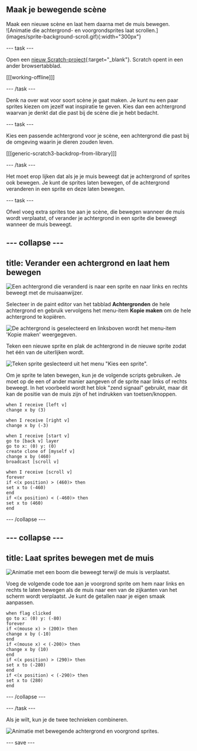 ## Maak je bewegende scène

<div style="display: flex; flex-wrap: wrap">
<div style="flex-basis: 200px; flex-grow: 1; margin-right: 15px;">
Maak een nieuwe scène en laat hem daarna met de muis bewegen.
</div>
<div>
![Animatie die achtergrond- en voorgrondsprites laat scrollen.](images/sprite-background-scroll.gif){:width="300px"}
</div>
</div>

 --- task ---

Open een [nieuw Scratch-project](https://rpf.io/scratch-new){:target="_blank"}. Scratch opent in een ander browsertabblad.

[[[working-offline]]]

--- /task ---

Denk na over wat voor soort scène je gaat maken. Je kunt nu een paar sprites kiezen om jezelf wat inspiratie te geven. Kies dan een achtergrond waarvan je denkt dat die past bij de scène die je hebt bedacht.

--- task ---

Kies een passende achtergrond voor je scène, een achtergrond die past bij de omgeving waarin je dieren zouden leven.

[[[generic-scratch3-backdrop-from-library]]]

--- /task ---

Het moet erop lijken dat als je je muis beweegt dat je achtergrond of sprites ook bewegen. Je kunt de sprites laten bewegen, of de achtergrond veranderen in een sprite en deze laten bewegen.

--- task ---

Ofwel voeg extra sprites toe aan je scène, die bewegen wanneer de muis wordt verplaatst, of verander je achtergrond in een sprite die beweegt wanneer de muis beweegt.

--- collapse ---
---
title: Verander een achtergrond en laat hem bewegen
---

![Een achtergrond die veranderd is naar een sprite en naar links en rechts beweegt met de muisaanwijzer.](images/scroll-background.gif)

Selecteer in de paint editor van het tabblad **Achtergronden** de hele achtergrond en gebruik vervolgens het menu-item **Kopie maken** om de hele achtergrond te kopiëren.

![De achtergrond is geselecteerd en linksboven wordt het menu-item 'Kopie maken' weergegeven.](images/copy-backdrop.png)

Teken een nieuwe sprite en plak de achtergrond in de nieuwe sprite zodat het één van de uiterlijken wordt.

![Teken sprite geslecteerd uit het menu "Kies een sprite".](images/paint-sprite.png)

Om je sprite te laten bewegen, kun je de volgende scripts gebruiken. Je moet op de een of ander manier aangeven of de sprite naar links of rechts beweegt. In het voorbeeld wordt het blok "zend signaal" gebruikt, maar dit kan de positie van de muis zijn of het indrukken van toetsen/knoppen.

```blocks3
when I receive [left v]
change x by (3)

when I receive [right v]
change x by (-3)

when I receive [start v]
go to [back v] layer
go to x: (0) y: (0)
create clone of [myself v]
change x by (460) 
broadcast [scroll v]

when I receive [scroll v]
forever
if <(x position) > (460)> then
set x to (-460)
end
if <(x position) < (-460)> then
set x to (460)
end
```

--- /collapse ---

--- collapse ---
---
title: Laat sprites bewegen met de muis
---

![Animatie met een boom die beweegt terwijl de muis is verplaatst.](images/sprite-scroll.gif)

Voeg de volgende code toe aan je voorgrond sprite om hem naar links en rechts te laten bewegen als de muis naar een van de zijkanten van het scherm wordt verplaatst. Je kunt de getallen naar je eigen smaak aanpassen.

```blocks3
when flag clicked
go to x: (0) y: (-80)
forever
if <(mouse x) > (200)> then
change x by (-10)
end
if <(mouse x) < (-200)> then
change x by (10)
end
if <(x position) > (290)> then
set x to (-280)
end
if <(x position) < (-290)> then
set x to (280)
end
```

--- /collapse ---

--- /task ---

Als je wilt, kun je de twee technieken combineren.

![Animatie met bewegende achtergrond en voorgrond sprites.](images/sprite-background-scroll.gif)


--- save ---
